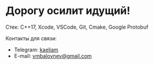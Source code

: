 # Дорогу осилит идущий!

Стек: С++17, Xcode, VSCode, Git, Cmake, Google Protobuf

Контакты для связи:
- Telegram: [kaeliam](https://t.me/kaeliam)
- E-mail: vmbalovnev@gmail.com
